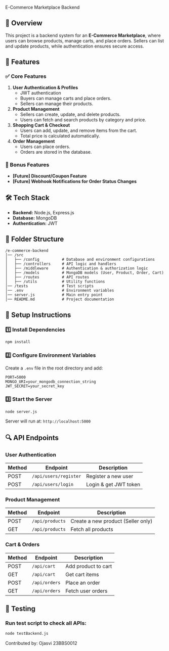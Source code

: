 E-Commerce Marketplace Backend

## 📌 Overview
This project is a backend system for an **E-Commerce Marketplace**, where users can browse products, manage carts, and place orders. Sellers can list and update products, while authentication ensures secure access.

## 🚀 Features
### ✅ Core Features
1. **User Authentication & Profiles**
   - JWT authentication
   - Buyers can manage carts and place orders.
   - Sellers can manage their products.
2. **Product Management**
   - Sellers can create, update, and delete products.
   - Users can fetch and search products by category and price.
3. **Shopping Cart & Checkout**
   - Users can add, update, and remove items from the cart.
   - Total price is calculated automatically.
4. **Order Management**
   - Users can place orders.
   - Orders are stored in the database.

### 🎯 Bonus Features
- **[Future] Discount/Coupon Feature**
- **[Future] Webhook Notifications for Order Status Changes**

## 🛠️ Tech Stack
- **Backend:** Node.js, Express.js
- **Database:** MongoDB
- **Authentication:** JWT

## 📂 Folder Structure
```
/e-commerce-backend
│── /src
│   ├── /config          # Database and environment configurations
│   ├── /controllers     # API logic and handlers
│   ├── /middleware      # Authentication & authorization logic
│   ├── /models          # MongoDB models (User, Product, Order, Cart)
│   ├── /routes          # API routes
│   ├── /utils           # Utility functions
│── /tests               # Test scripts
│── .env                 # Environment variables
│── server.js            # Main entry point
│── README.md            # Project documentation
```

## 🔧 Setup Instructions

### 1️⃣ Install Dependencies
```sh
npm install
```

### 2️⃣ Configure Environment Variables
Create a `.env` file in the root directory and add:
```
PORT=5000
MONGO_URI=your_mongodb_connection_string
JWT_SECRET=your_secret_key
```

### 3️⃣ Start the Server
```sh
node server.js
```
Server will run at: `http://localhost:5000`

## 🔍 API Endpoints

### **User Authentication**
| Method | Endpoint         | Description         |
|--------|----------------|---------------------|
| POST   | `/api/users/register` | Register a new user |
| POST   | `/api/users/login` | Login & get JWT token |

### **Product Management**
| Method | Endpoint       | Description      |
|--------|--------------|----------------|
| POST   | `/api/products` | Create a new product (Seller only) |
| GET    | `/api/products` | Fetch all products |

### **Cart & Orders**
| Method | Endpoint       | Description      |
|--------|--------------|----------------|
| POST   | `/api/cart` | Add product to cart |
| GET    | `/api/cart` | Get cart items |
| POST   | `/api/orders` | Place an order |
| GET    | `/api/orders` | Fetch user orders |

## 🧪 Testing
### Run test script to check all APIs:
```sh
node testBackend.js
```

Contributed by:
Ojasvi
23BBS0012
